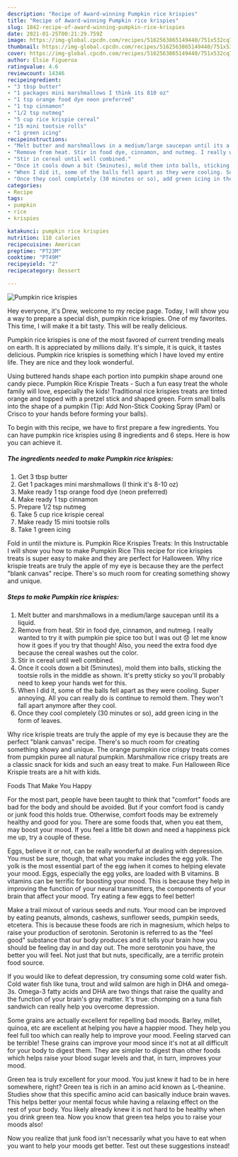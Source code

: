 ```yaml
---
description: "Recipe of Award-winning Pumpkin rice krispies"
title: "Recipe of Award-winning Pumpkin rice krispies"
slug: 1842-recipe-of-award-winning-pumpkin-rice-krispies
date: 2021-01-25T00:21:29.759Z
image: https://img-global.cpcdn.com/recipes/5162563865149440/751x532cq70/pumpkin-rice-krispies-recipe-main-photo.jpg
thumbnail: https://img-global.cpcdn.com/recipes/5162563865149440/751x532cq70/pumpkin-rice-krispies-recipe-main-photo.jpg
cover: https://img-global.cpcdn.com/recipes/5162563865149440/751x532cq70/pumpkin-rice-krispies-recipe-main-photo.jpg
author: Elsie Figueroa
ratingvalue: 4.6
reviewcount: 14346
recipeingredient:
- "3 tbsp butter"
- "1 packages mini marshmallows I think its 810 oz"
- "1 tsp orange food dye neon preferred"
- "1 tsp cinnamon"
- "1/2 tsp nutmeg"
- "5 cup rice krispie cereal"
- "15 mini tootsie rolls"
- "1 green icing"
recipeinstructions:
- "Melt butter and marshmallows in a medium/large saucepan until its a liquid."
- "Remove from heat. Stir in food dye, cinnamon, and nutmeg. I really wanted to try it with pumpkin pie spice too but I was out 😞 let me know how it goes if you try that though! Also, you need the extra food dye because the cereal washes out the color."
- "Stir in cereal until well combined."
- "Once it cools down a bit (5minutes), mold them into balls, sticking the tootsie rolls in the middle as shown. It&#39;s pretty sticky so you&#39;ll probably need to keep your hands wet for this."
- "When I did it, some of the balls fell apart as they were cooling. Super annoying. All you can really do is continue to remold them. They won&#39;t fall apart anymore after they cool."
- "Once they cool completely (30 minutes or so), add green icing in the form of leaves."
categories:
- Recipe
tags:
- pumpkin
- rice
- krispies

katakunci: pumpkin rice krispies 
nutrition: 118 calories
recipecuisine: American
preptime: "PT23M"
cooktime: "PT49M"
recipeyield: "2"
recipecategory: Dessert

---
```



![Pumpkin rice krispies](https://img-global.cpcdn.com/recipes/5162563865149440/751x532cq70/pumpkin-rice-krispies-recipe-main-photo.jpg)

Hey everyone, it's Drew, welcome to my recipe page. Today, I will show you a way to prepare a special dish, pumpkin rice krispies. One of my favorites. This time, I will make it a bit tasty. This will be really delicious.

Pumpkin rice krispies is one of the most favored of current trending meals on earth. It is appreciated by millions daily. It's simple, it is quick, it tastes delicious. Pumpkin rice krispies is something which I have loved my entire life. They are nice and they look wonderful.

Using buttered hands shape each portion into pumpkin shape around one candy piece. Pumpkin Rice Krispie Treats - Such a fun easy treat the whole family will love, especially the kids! Traditional rice krispies treats are tinted orange and topped with a pretzel stick and shaped green. Form small balls into the shape of a pumpkin (Tip: Add Non-Stick Cooking Spray (Pam) or Crisco to your hands before forming your balls).


To begin with this recipe, we have to first prepare a few ingredients. You can have pumpkin rice krispies using 8 ingredients and 6 steps. Here is how you can achieve it.

<!--inarticleads1-->

##### The ingredients needed to make Pumpkin rice krispies:

1. Get 3 tbsp butter
1. Get 1 packages mini marshmallows (I think it&#39;s 8-10 oz)
1. Make ready 1 tsp orange food dye (neon preferred)
1. Make ready 1 tsp cinnamon
1. Prepare 1/2 tsp nutmeg
1. Take 5 cup rice krispie cereal
1. Make ready 15 mini tootsie rolls
1. Take 1 green icing


Fold in until the mixture is. Pumpkin Rice Krispies Treats: In this Instructable I will show you how to make Pumpkin Rice This recipe for rice krispies treats is super easy to make and they are perfect for Halloween. Why rice krispie treats are truly the apple of my eye is because they are the perfect &#34;blank canvas&#34; recipe. There&#39;s so much room for creating something showy and unique. 

<!--inarticleads2-->

##### Steps to make Pumpkin rice krispies:

1. Melt butter and marshmallows in a medium/large saucepan until its a liquid.
1. Remove from heat. Stir in food dye, cinnamon, and nutmeg. I really wanted to try it with pumpkin pie spice too but I was out 😞 let me know how it goes if you try that though! Also, you need the extra food dye because the cereal washes out the color.
1. Stir in cereal until well combined.
1. Once it cools down a bit (5minutes), mold them into balls, sticking the tootsie rolls in the middle as shown. It&#39;s pretty sticky so you&#39;ll probably need to keep your hands wet for this.
1. When I did it, some of the balls fell apart as they were cooling. Super annoying. All you can really do is continue to remold them. They won&#39;t fall apart anymore after they cool.
1. Once they cool completely (30 minutes or so), add green icing in the form of leaves.


Why rice krispie treats are truly the apple of my eye is because they are the perfect &#34;blank canvas&#34; recipe. There&#39;s so much room for creating something showy and unique. The orange pumpkin rice crispy treats comes from pumpkin puree all natural pumpkin. Marshmallow rice crispy treats are a classic snack for kids and such an easy treat to make. Fun Halloween Rice Krispie treats are a hit with kids. 

Foods That Make You Happy


For the most part, people have been taught to think that "comfort" foods are bad for the body and should be avoided. But if your comfort food is candy or junk food this holds true. Otherwise, comfort foods may be extremely healthy and good for you. There are some foods that, when you eat them, may boost your mood. If you feel a little bit down and need a happiness pick me up, try a couple of these.

Eggs, believe it or not, can be really wonderful at dealing with depression. You must be sure, though, that what you make includes the egg yolk. The yolk is the most essential part of the egg iwhen it comes to helping elevate your mood. Eggs, especially the egg yolks, are loaded with B vitamins. B vitamins can be terrific for boosting your mood. This is because they help in improving the function of your neural transmitters, the components of your brain that affect your mood. Try eating a few eggs to feel better!

Make a trail mixout of various seeds and nuts. Your mood can be improved by eating peanuts, almonds, cashews, sunflower seeds, pumpkin seeds, etcetera. This is because these foods are rich in magnesium, which helps to raise your production of serotonin. Serotonin is referred to as the "feel good" substance that our body produces and it tells your brain how you should be feeling day in and day out. The more serotonin you have, the better you will feel. Not just that but nuts, specifically, are a terrific protein food source.

If you would like to defeat depression, try consuming some cold water fish. Cold water fish like tuna, trout and wild salmon are high in DHA and omega-3s. Omega-3 fatty acids and DHA are two things that raise the quality and the function of your brain's gray matter. It's true: chomping on a tuna fish sandwich can really help you overcome depression. 

Some grains are actually excellent for repelling bad moods. Barley, millet, quinoa, etc are excellent at helping you have a happier mood. They help you feel full too which can really help to improve your mood. Feeling starved can be terrible! These grains can improve your mood since it's not at all difficult for your body to digest them. They are simpler to digest than other foods which helps raise your blood sugar levels and that, in turn, improves your mood.

Green tea is truly excellent for your mood. You just knew it had to be in here somewhere, right? Green tea is rich in an amino acid known as L-theanine. Studies show that this specific amino acid can basically induce brain waves. This helps better your mental focus while having a relaxing effect on the rest of your body. You likely already knew it is not hard to be healthy when you drink green tea. Now you know that green tea helps you to raise your moods also!

Now you realize that junk food isn't necessarily what you have to eat when you want to help your moods get better. Test out  these suggestions  instead!

